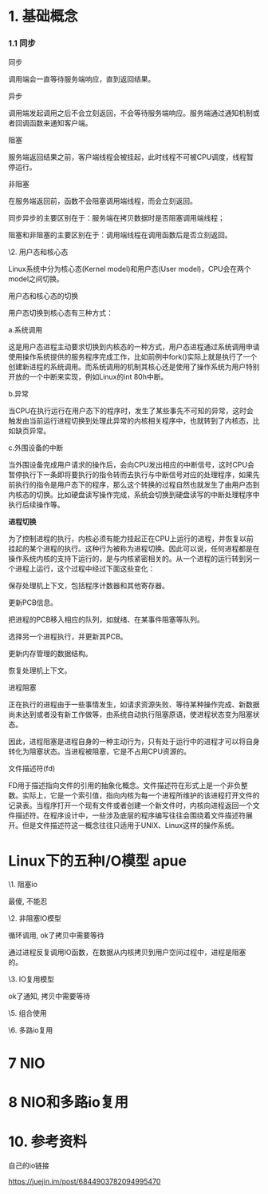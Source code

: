 # 1. 基础概念



### 1.1 同步



同步

调用端会一直等待服务端响应，直到返回结果。

异步

调用端发起调用之后不会立刻返回，不会等待服务端响应。服务端通过通知机制或者回调函数来通知客户端。

阻塞

服务端返回结果之前，客户端线程会被挂起，此时线程不可被CPU调度，线程暂停运行。

非阻塞

在服务端返回前，函数不会阻塞调用端线程，而会立刻返回。

同步异步的主要区别在于：服务端在拷贝数据时是否阻塞调用端线程；

阻塞和非阻塞的主要区别在于：调用端线程在调用函数后是否立刻返回。

\2. 用户态和核心态

Linux系统中分为核心态(Kernel model)和用户态(User model)，CPU会在两个model之间切换。

用户态和核心态的切换

用户态切换到核心态有三种方式： 

a.系统调用

这是用户态进程主动要求切换到内核态的一种方式，用户态进程通过系统调用申请使用操作系统提供的服务程序完成工作，比如前例中fork()实际上就是执行了一个创建新进程的系统调用。而系统调用的机制其核心还是使用了操作系统为用户特别开放的一个中断来实现，例如Linux的int 80h中断。 

b.异常

当CPU在执行运行在用户态下的程序时，发生了某些事先不可知的异常，这时会触发由当前运行进程切换到处理此异常的内核相关程序中，也就转到了内核态，比如缺页异常。

 c.外围设备的中断

当外围设备完成用户请求的操作后，会向CPU发出相应的中断信号，这时CPU会暂停执行下一条即将要执行的指令转而去执行与中断信号对应的处理程序，如果先前执行的指令是用户态下的程序，那么这个转换的过程自然也就发生了由用户态到内核态的切换。比如硬盘读写操作完成，系统会切换到硬盘读写的中断处理程序中执行后续操作等。

**进程切换**

为了控制进程的执行，内核必须有能力挂起正在CPU上运行的进程，并恢复以前挂起的某个进程的执行。这种行为被称为进程切换。因此可以说，任何进程都是在操作系统内核的支持下运行的，是与内核紧密相关的。从一个进程的运行转到另一个进程上运行，这个过程中经过下面这些变化：

保存处理机上下文，包括程序计数器和其他寄存器。

更新PCB信息。

把进程的PCB移入相应的队列，如就绪、在某事件阻塞等队列。

选择另一个进程执行，并更新其PCB。

更新内存管理的数据结构。

恢复处理机上下文。

进程阻塞

正在执行的进程由于一些事情发生，如请求资源失败、等待某种操作完成、新数据尚未达到或者没有新工作做等，由系统自动执行阻塞原语，使进程状态变为阻塞状态。

因此，进程阻塞是进程自身的一种主动行为，只有处于运行中的进程才可以将自身转化为阻塞状态。当进程被阻塞，它是不占用CPU资源的。

文件描述符(fd)

FD用于描述指向文件的引用的抽象化概念。文件描述符在形式上是一个非负整数。实际上，它是一个索引值，指向内核为每一个进程所维护的该进程打开文件的记录表。当程序打开一个现有文件或者创建一个新文件时，内核向进程返回一个文件描述符。在程序设计中，一些涉及底层的程序编写往往会围绕着文件描述符展开。但是文件描述符这一概念往往只适用于UNIX、Linux这样的操作系统。



# Linux下的五种I/O模型  apue

\1. 阻塞io 

最傻, 不能忍

\2. 非阻塞IO模型

循环调用, ok了拷贝中需要等待

通过进程反复调用IO函数，在数据从内核拷贝到用户空间过程中，进程是阻塞的。

\3. IO复用模型

 ok了通知,   拷贝中需要等待

\5.  组合使用

\6. 多路io复用

 

# 7  NIO

# 8 NIO和多路io复用

 

# 10. 参考资料

自己的io链接

https://juejin.im/post/6844903782094995470